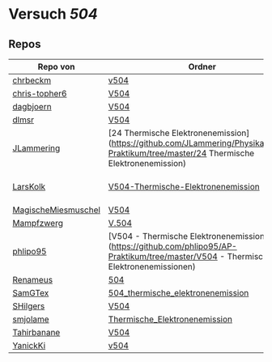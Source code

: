 # Versuch *504*

## Repos

|                     Repo von                     |                                                                 Ordner                                                                  |                                                                                                                                                                                                                                      PDFs                                                                                                                                                                                                                                      |
|--------------------------------------------------|-----------------------------------------------------------------------------------------------------------------------------------------|--------------------------------------------------------------------------------------------------------------------------------------------------------------------------------------------------------------------------------------------------------------------------------------------------------------------------------------------------------------------------------------------------------------------------------------------------------------------------------|
|[chrbeckm](../repo/chrbeckm)                      |[v504](https://github.com/chrbeckm/anfaenger-praktikum/tree/master/v504)                                                                 |–                                                                                                                                                                                                                                                                                                                                                                                                                                                                               |
|[chris-topher6](../repo/chris-topher6)            |[V504](https://github.com/chris-topher6/Anfaenger-Praktikum/tree/master/V504)                                                            |–                                                                                                                                                                                                                                                                                                                                                                                                                                                                               |
|[dagbjoern](../repo/dagbjoern)                    |[V504](https://github.com/dagbjoern/AP-Physik/tree/master/V504)                                                                          |–                                                                                                                                                                                                                                                                                                                                                                                                                                                                               |
|[dlmsr](../repo/dlmsr)                            |[V504](https://github.com/dlmsr/praktikum/tree/master/V504)                                                                              |–                                                                                                                                                                                                                                                                                                                                                                                                                                                                               |
|[JLammering](../repo/JLammering)                  |[24 Thermische Elektronenemission](https://github.com/JLammering/Physikalisches-Praktikum/tree/master/24 Thermische Elektronenemission)  |–                                                                                                                                                                                                                                                                                                                                                                                                                                                                               |
|[LarsKolk](../repo/LarsKolk)                      |[V504-Thermische-Elektronenemission](https://github.com/LarsKolk/Anfaengerpraktikum/tree/master/V504-Thermische-Elektronenemission)      |[main.pdf](https://docs.google.com/viewer?url=https://github.com/LarsKolk/Anfaengerpraktikum/raw/master/V504-Thermische-Elektronenemission/main.pdf)<br/>[V504_alt.pdf](https://docs.google.com/viewer?url=https://github.com/LarsKolk/Anfaengerpraktikum/raw/master/V504-Thermische-Elektronenemission/V504_alt.pdf)<br/>[main2.pdf](https://docs.google.com/viewer?url=https://github.com/LarsKolk/Anfaengerpraktikum/raw/master/V504-Thermische-Elektronenemission/main2.pdf)|
|[MagischeMiesmuschel](../repo/MagischeMiesmuschel)|[V504](https://github.com/MagischeMiesmuschel/AnfaengerPraktikum/tree/master/V504)                                                       |–                                                                                                                                                                                                                                                                                                                                                                                                                                                                               |
|[Mampfzwerg](../repo/Mampfzwerg)                  |[V.504](https://github.com/Mampfzwerg/Praktikum/tree/master/V.504)                                                                       |[main.pdf](https://docs.google.com/viewer?url=https://github.com/Mampfzwerg/Praktikum/raw/master/V.504/latex-template/main.pdf)                                                                                                                                                                                                                                                                                                                                                 |
|[phlipo95](../repo/phlipo95)                      |[V504 - Thermische Elektronenemissionen](https://github.com/phlipo95/AP-Praktikum/tree/master/V504 - Thermische Elektronenemissionen)    |–                                                                                                                                                                                                                                                                                                                                                                                                                                                                               |
|[Renameus](../repo/Renameus)                      |[504](https://github.com/Renameus/PhysikPraktikum1/tree/master/Versuche/504)                                                             |[protokoll.pdf](https://docs.google.com/viewer?url=https://github.com/Renameus/PhysikPraktikum1/raw/master/Versuche/504/protokoll.pdf)                                                                                                                                                                                                                                                                                                                                          |
|[SamGTex](../repo/SamGTex)                        |[504_thermische_elektronenemission](https://github.com/SamGTex/Physik_Praktikum_Samuel_Max/tree/master/504_thermische_elektronenemission)|–                                                                                                                                                                                                                                                                                                                                                                                                                                                                               |
|[SHilgers](../repo/SHilgers)                      |[V504](https://github.com/SHilgers/Praktikum2/tree/master/V504)                                                                          |–                                                                                                                                                                                                                                                                                                                                                                                                                                                                               |
|[smjolame](../repo/smjolame)                      |[Thermische_Elektronenemission](https://github.com/smjolame/Praktikum_1/tree/master/Thermische_Elektronenemission)                       |[V504.pdf](https://docs.google.com/viewer?url=https://github.com/smjolame/Praktikum_1/raw/master/Thermische_Elektronenemission/V504.pdf)                                                                                                                                                                                                                                                                                                                                        |
|[Tahirbanane](../repo/Tahirbanane)                |[V504](https://github.com/Tahirbanane/AP/tree/master/V504)                                                                               |–                                                                                                                                                                                                                                                                                                                                                                                                                                                                               |
|[YanickKi](../repo/YanickKi)                      |[v504](https://github.com/YanickKi/AP_T_Y/tree/master/v504)                                                                              |–                                                                                                                                                                                                                                                                                                                                                                                                                                                                               |
